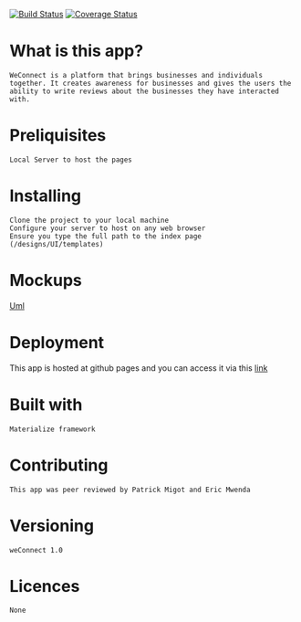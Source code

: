 [![Build Status](https://travis-ci.org/xcixor/weConnect.svg?branch=master)](https://travis-ci.org/xcixor/weConnect)
[![Coverage Status](https://coveralls.io/repos/github/xcixor/weConnect/badge.svg?branch=master)](https://coveralls.io/github/xcixor/weConnect?branch=master)

# What is this app? 
    WeConnect is a platform that brings businesses and individuals together. It creates awareness for businesses and gives the users the ability to write reviews about the businesses they have interacted with.

# Preliquisites
    Local Server to host the pages

# Installing
    Clone the project to your local machine
    Configure your server to host on any web browser
    Ensure you type the full path to the index page (/designs/UI/templates)

# Mockups
[Uml](/designs/uml.png)

# Deployment
This app is hosted at github pages and you can access it
via this [link](https://xcixor.github.io/weConnect/)

# Built with
    Materialize framework 

# Contributing
    This app was peer reviewed by Patrick Migot and Eric Mwenda

# Versioning
    weConnect 1.0

# Licences
    None

